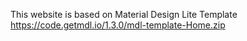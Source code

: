 This website is based on Material Design Lite Template
https://code.getmdl.io/1.3.0/mdl-template-Home.zip
